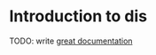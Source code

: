 # Introduction to dis

TODO: write [great documentation](http://jacobian.org/writing/what-to-write/)
